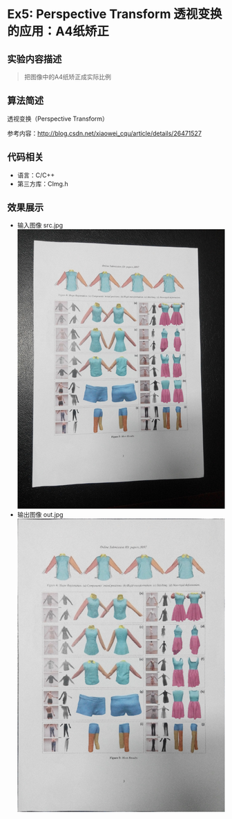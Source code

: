 # Ex5: Perspective Transform 透视变换的应用：A4纸矫正

## 实验内容描述
> 把图像中的A4纸矫正成实际比例


## 算法简述
透视变换（Perspective Transform）

参考内容：http://blog.csdn.net/xiaowei_cqu/article/details/26471527

## 代码相关

- 语言：C/C++
- 第三方库：CImg.h

## 效果展示
- 输入图像 src.jpg
![src](pic/src.jpg)
- 输出图像 out.jpg  
![out](pic/out.jpg)
